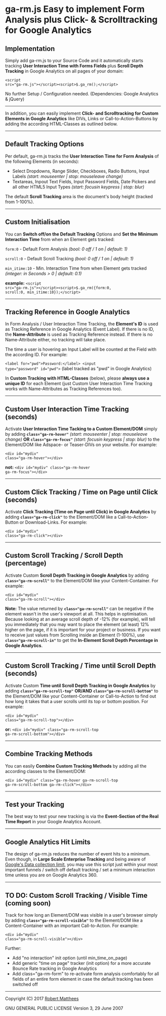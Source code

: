 # ga-rm.js Easy to implement Form Analysis plus Click- & Scrolltracking for Google Analytics

<h2>Implementation</h2>

Simply add ga-rm.js to your Source Code and it automatically starts tracking <b>User Interaction Time with Forms Fields</b> plus <b>Scroll Depth Tracking</b> in Google Analytics on all pages of your domain:

<code>&lt;script src="ga-rm.js"&gt;&lt;/script&gt;&lt;script&gt;$.ga_rm();&lt;/script&gt;</code>

No further Setup / Configuration needed. (Dependencies: Google Analytics & jQuery)

--------

In addition, you can easily implement <b>Click- and Scrolltracking for Custom Elements in Google Analytics</b> like DIVs, Links or Call-to-Action-Buttons by adding the according HTML-Classes as outlined below.

--------

<h2>Default Tracking Options</h2>

Per default, ga-rm.js tracks the <b>User Interaction Time for Form Analysis</b> of the following Elements (in seconds):
- Select Dropdowns, Range Slider, Checkboxes, Radio Buttons, Input Labels <i>(start: mouseenter | stop: mouseleave change)</i>
- Textareas, Inpout Text Fields, Input Password Fields, Date Pickers and all other HTML5 Input Types <i>(start: focusin keypress | stop: blur)</i>

The default <b>Scroll Tracking</b> area is the document's body height (tracked from 1-100%).

--------

<h2>Custom Initialisation</h2>

You can <b>Switch off/on the Default Tracking</b> Options and <b>Set the Minimum Interaction Time</b> from when an Element gets tracked:

<code>form:0</code> - Default Form Analysis <i>(bool: 0 off / 1 on | default: 1)</i>

<code>scroll:0</code> - Default Scroll Tracking <i>(bool: 0 off / 1 on | default: 1)</i>

<code>min_itime:10</code> - Min. Interaction Time from when Element gets tracked <i>(integer: in Seconds &gt; 0 | default: 0.1)</i>

<b>example:</b> <code>&lt;script src="ga-rm.js"&gt;&lt;/script&gt;&lt;script&gt;$.ga_rm({form:0, scroll:0, min_itime:10});&lt;/script&gt;</code>

--------

<h2>Tracking Reference in Google Analytics</h2>

In Form Analysis / User Interaction Time Tracking, the <b>Element's ID</b> is used as Tracking Reference in Google Analytics (Event Label). If there is no ID, the <b>Name-Attribute</b> is used as Tracking Reference instead. If there is no Name-Attribute either, no tracking will take place. 

The time a user is hovering an Input Label will be counted at the Field with the according ID. For example:

<code>&lt;label for="pwd"&gt;Password:&lt;/label&gt; &lt;input type="password" id="pwd"&gt;</code> (label tracked as "pwd" in Google Analytics)

In <b>Custom Tracking with HTML-Classes</b> (below), please <b>always use a unique ID</b> for each Element (just Custom User Interaction Time Tracking works with Name-Attributes as Tracking References too).

--------

<h2>Custom User Interaction Time Tracking (seconds)</h2>

Activate <b>User Interaction Time Tacking to a Custom Element/DOM</b> simply by adding <code><b>class="ga-rm-hover"</b></code> <i>(start: mouseenter | stop: mouseleave change)</i> <b>OR</b> <code><b>class="ga-rm-focus"</b></code> <i>(start: focusin keypress | stop: blur)</i> to the Element/DOM like Adspace- or Teaser-DIVs on your website. For example:

<code>&lt;div id="mydiv" class="ga-rm-hover"&gt;&lt;/div&gt;</code>

<b>not:</b> <code>&lt;div id="mydiv" class="ga-rm-hover ga-rm-focus"&gt;&lt;/div&gt;</code>

--------

<h2>Custom Click Tracking / Time on Page until Click (seconds)</h2>

Activate <b>Click Tracking (Time on Page until Click) in Google Analytics</b> by adding <code><b>class="ga-rm-click"</b></code> to the Element/DOM like a Call-to-Action-Button or Download-Links. For example:

<code>&lt;div id="mydiv" class="ga-rm-click"&gt;&lt;/div&gt;</code>

--------

<h2>Custom Scroll Tracking / Scroll Depth (percentage)</h2>

Activate Custom <b>Scroll Depth Tracking in Google Analytics</b> by adding <code><b>class="ga-rm-scroll"</b></code> to the Element/DOM like your Content-Container. For example:

<code>&lt;div id="mydiv" class="ga-rm-scroll"&gt;&lt;/div&gt;</code>

<b>Note:</b> The value returned by <code><b>class="ga-rm-scroll"</b></code> can be negative if the element wasn't in the user's viewport at all. This helps in optimisation. Because looking at an average scroll depth of -12% (for example), will tell you immediately that you may want to place the element (at least) 12% higher on the page, if it is important for your project or business. If you want to receive just values from Scrolling inside an Element (1-100%), use <code><b>class="ga-rm-scroll-in"</b></code> to get the <b>In-Element Scroll Depth Percentage in Google Analytics</b>.

--------

<h2>Custom Scroll Tracking / Time until Scroll Depth (seconds)</h2>

Activate Custom <b>Time until Scroll Depth Tracking in Google Analytics</b> by adding <code><b>class="ga-rm-scroll-top"</b></code> <b>OR/AND</b> <code><b>class="ga-rm-scroll-bottom"</b></code> to the Element/DOM like your Content-Container or Call-to-Action to find out how long it takes that a user scrolls until its top or bottom position. For example:

<code>&lt;div id="mydiv" class="ga-rm-scroll-top"&gt;&lt;/div&gt;</code>

<b>or:</b> <code>&lt;div id="mydiv" class="ga-rm-scroll-top ga-rm-scroll-bottom"&gt;&lt;/div&gt;</code>

--------

<h2>Combine Tracking Methods</h2>

You can easily <b>Combine Custom Tracking Methods</b> by adding all the according classes to the Element/DOM:

<code>&lt;div id="mydiv" class="ga-rm-hover ga-rm-scroll-top ga-rm-scroll-bottom ga-rm-click"&gt;&lt;/div&gt;</code>

-------

<h2>Test your Tracking</h2>

The best way to test your new tracking is via the <b>Event-Section of the Real Time Report</b> in your Google Analytics Account.

-------

<h2>Google Analytics Hit Limits</h2>

The design of ga-rm.js reduces the number of event hits to a minimum. Even though, in <b>Large Scale Enterprise Tracking</b> and being aware of <a href="https://developers.google.com/analytics/devguides/collection/analyticsjs/limits-quotas">Google's Data collection limit</a>, you may use this script just within your most important funnels / switch off default tracking / set a minimum interaction time unless you are on Google Analytics 360.

--------

<h2>TO DO: Custom Scroll Tracking / Visible Time (coming soon)</h2>

Track for how long an Element/DOM was visible in a user's browser simply by adding <code><b>class="ga-rm-scroll-visible"</b></code> to the Element/DOM like a Content-Container with an important Call-to-Action. For example:

<code>&lt;div id="mydiv" class="ga-rm-scroll-visible"&gt;&lt;/div&gt;</code>

Further:
- Add "no interaction" init option (until min_time_on_page)
- Add generic "time on page" tracker (init option) for a more accurate Bounce Rate tracking in Google Analytics
- Add class="ga-rm-form" to re-activate form analysis comfortably for all fields of an entire form element in case the default tracking has been switched off
--------

Copyright (C) 2017 <a href="https://www.robert-matthees.de">Robert Matthees</a> 

GNU GENERAL PUBLIC LICENSE Version 3, 29 June 2007
